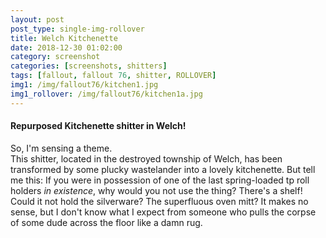 ```yaml
---
layout: post
post_type: single-img-rollover
title: Welch Kitchenette
date: 2018-12-30 01:02:00
category: screenshot
categories: [screenshots, shitters]
tags: [fallout, fallout 76, shitter, ROLLOVER]
img1: /img/fallout76/kitchen1.jpg
img1_rollover: /img/fallout76/kitchen1a.jpg
---
```

#### Repurposed Kitchenette shitter in Welch!

So, I'm sensing a theme.
<br>
This shitter, located in the destroyed township of Welch, has been transformed by some plucky wastelander into a lovely kitchenette. But tell me this: If you were in possession of one of the last spring-loaded tp roll holders *in existence*, why would you not use the thing? There's a shelf! Could it not hold the silverware? The superfluous oven mitt? It makes no sense, but I don't know what I expect from someone who pulls the corpse of some dude across the floor like a damn rug.
